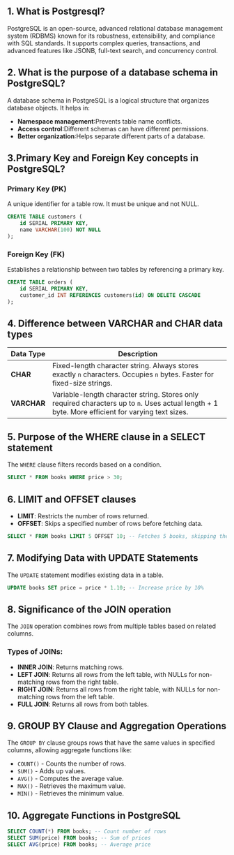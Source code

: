 ## 1. What is Postgresql?
PostgreSQL is an open-source, advanced relational database management system (RDBMS) known for its robustness, extensibility, and compliance with SQL standards. It supports complex queries, transactions, and advanced features like JSONB, full-text search, and concurrency control.

## 2. What is the purpose of a database schema in PostgreSQL?
A database schema in PostgreSQL is a logical structure that organizes database objects. It helps in:
- **Namespace management**:Prevents table name conflicts.
- **Access control**:Different schemas can have different permissions.
- **Better organization**:Helps separate different parts of a database.

## 3.Primary Key and Foreign Key concepts in PostgreSQL?
### Primary Key (PK)
A unique identifier for a table row. It must be unique and not NULL.
```sql
CREATE TABLE customers (
    id SERIAL PRIMARY KEY,
    name VARCHAR(100) NOT NULL
);
```
### Foreign Key (FK)
Establishes a relationship between two tables by referencing a primary key.
```sql
CREATE TABLE orders (
    id SERIAL PRIMARY KEY,
    customer_id INT REFERENCES customers(id) ON DELETE CASCADE
);
```
## 4. Difference between VARCHAR and CHAR data types
| Data Type | Description |
|-----------|-------------|
| **CHAR**  | Fixed-length character string. Always stores exactly `n` characters. Occupies `n` bytes. Faster for fixed-size strings. |
| **VARCHAR** | Variable-length character string. Stores only required characters up to `n`. Uses actual length + 1 byte. More efficient for varying text sizes. |

## 5. Purpose of the WHERE clause in a SELECT statement
The `WHERE` clause filters records based on a condition.
```sql
SELECT * FROM books WHERE price > 30;
```

## 6. LIMIT and OFFSET clauses
- **LIMIT**: Restricts the number of rows returned.
- **OFFSET**: Skips a specified number of rows before fetching data.
```sql
SELECT * FROM books LIMIT 5 OFFSET 10; -- Fetches 5 books, skipping the first 10
```

## 7. Modifying Data with UPDATE Statements
The `UPDATE` statement modifies existing data in a table.
```sql
UPDATE books SET price = price * 1.10; -- Increase price by 10%
```

## 8. Significance of the JOIN operation
The `JOIN` operation combines rows from multiple tables based on related columns.

### Types of JOINs:
- **INNER JOIN**: Returns matching rows.
- **LEFT JOIN**: Returns all rows from the left table, with NULLs for non-matching rows from the right table.
- **RIGHT JOIN**: Returns all rows from the right table, with NULLs for non-matching rows from the left table.
- **FULL JOIN**: Returns all rows from both tables.

## 9. GROUP BY Clause and Aggregation Operations
The `GROUP BY` clause groups rows that have the same values in specified columns, allowing aggregate functions like:
- `COUNT()` - Counts the number of rows.
- `SUM()` - Adds up values.
- `AVG()` - Computes the average value.
- `MAX()` - Retrieves the maximum value.
- `MIN()` - Retrieves the minimum value.

## 10. Aggregate Functions in PostgreSQL
```sql
SELECT COUNT(*) FROM books; -- Count number of rows
SELECT SUM(price) FROM books; -- Sum of prices
SELECT AVG(price) FROM books; -- Average price
```


